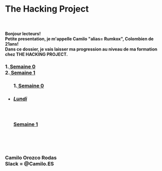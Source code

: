 <h1>The Hacking Project</h1>
<br/>
<h4>Bonjour lecteurs! <br/>
Petite presentation, je m'appelle Camilo "alias= Rumkox", Colombien de 21ans!
<br/>
Dans ce dossier, je vais laisser ma progression au niveau de ma formation chez THE HACKING PROJECT. 
<br/>
</h4>
<h3>1.<a href="https://github.com/rumkox/TheHackingProject2018/tree/master/semaine0">  Semaine 0</a><br/>
2.<a href="https://github.com/rumkox/TheHackingProject2018/tree/master/semaine1">  Semaine 1</a></h3>

<h3>
	<ul>1.<a href="https://github.com/rumkox/TheHackingProject2018/tree/master/semaine0"> Semaine 0</a>
		<li><h5><a href="https://github.com/rumkox/TheHackingProject2018/tree/master/semaine0/Lundi">Lundi</a></h5></li>
	</ul>
<br/>
	<ul><a href="https://github.com/rumkox/TheHackingProject2018/tree/master/semaine1"> Semaine 1</a>
	</ul>
</h3>



<br/><br/><br/>
<h3> Camilo Orozco Rodas<br/>
Slack = @Camilo.ES <br/>
